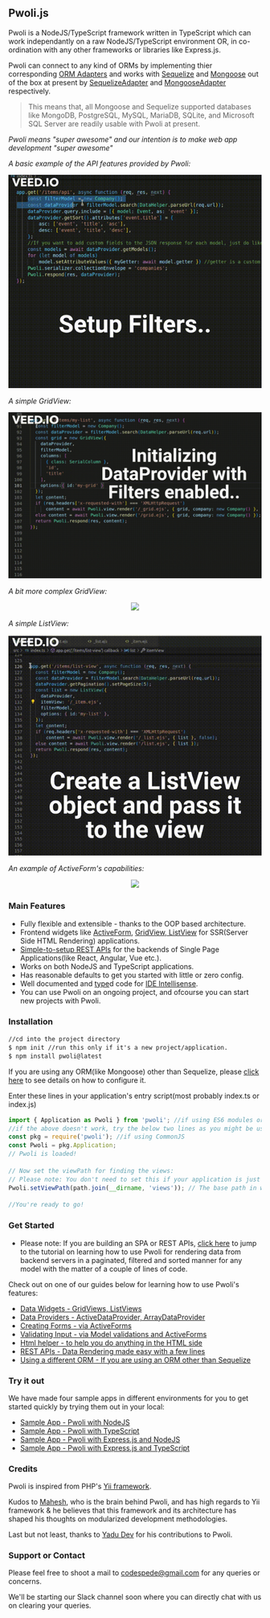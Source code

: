 ## Pwoli.js

Pwoli is a NodeJS/TypeScript framework written in TypeScript which can work independantly on a raw NodeJS/TypeScript environment OR, in co-ordination with any other frameworks or libraries like Express.js.

Pwoli can connect to any kind of ORMs by implementing thier corresponding [ORM Adapters](/pwoli/api-docs/classes/ORMAdapter.html) and works with [Sequelize](https://sequelize.org) and [Mongoose](https://mongoosejs.com) out of the box at present by [SequelizeAdapter](/pwoli/api-docs/classes/SequelizeAdapter.html) and [MongooseAdapter](/pwoli/api-docs/classes/MongooseAdapter.html) respectively.

> This means that, all Mongoose and Sequelize supported databases like MongoDB, PostgreSQL, MySQL, MariaDB, SQLite, and Microsoft SQL Server are readily usable with Pwoli at present.
>

_Pwoli means "super awesome" and our intention is to make web app development "super awesome"_

_A basic example of the API features provided by Pwoli:_

<p align="center"><img src="https://github.com/codespede/pwoli/blob/master/docs/images/API.gif?raw=true"  style="margin-left: auto; margin-right: auto;"/></p>

_A simple GridView:_

<p align="center"><img src="https://github.com/codespede/pwoli/blob/master/docs/images/GridView_big.gif?raw=true"  style="margin-left: auto; margin-right: auto;"/></p>

_A bit more complex GridView:_

<p align="center"><img src="https://github.com/codespede/pwoli/blob/master/docs/images/GridView2.gif?raw=true"  style="margin-left: auto; margin-right: auto;"/></p>

_A simple ListView:_

<p align="center"><img src="https://github.com/codespede/pwoli/blob/master/docs/images/ListView.gif?raw=true"  style="margin-left: auto; margin-right: auto;"/></p>

_An example of ActiveForm's capabilities:_

<p align="center"><img src="https://github.com/codespede/pwoli/blob/master/docs/images/ActiveForm.gif?raw=true"  style="margin-left: auto; margin-right: auto;"/></p>

### Main Features

-   Fully flexible and extensible - thanks to the OOP based architecture.
-   Frontend widgets like [ActiveForm](/pwoli/input-forms), [GridView, ListView](/pwoli/output-data-widgets) for SSR(Server Side HTML Rendering) applications.
-   [Simple-to-setup REST APIs](/pwoli/rest-api) for the backends of Single Page Applications(like React, Angular, Vue etc.).
-   Works on both NodeJS and TypeScript applications.
-   Has reasonable defaults to get you started with little or zero config.
-   Well documented and [type](https://www.typescriptlang.org)d code for [IDE Intellisense](https://en.wikipedia.org/wiki/Intelligent_code_completion).
-   You can use Pwoli on an ongoing project, and ofcourse you can start new projects with Pwoli.

### Installation

```markdown
//cd into the project directory
$ npm init //run this only if it's a new project/application.
$ npm install pwoli@latest
```

If you are using any ORM(like Mongoose) other than Sequelize, please [click here](/pwoli/using-another-orm) to see details on how to configure it.

Enter these lines in your application's entry script(most probably index.ts or index.js)

```js
import { Application as Pwoli } from 'pwoli'; //if using ES6 modules or "type": "module" is set in your package.json
//if the above doesn't work, try the below two lines as you might be using CommonJS:
const pkg = require('pwoli'); //if using CommonJS
const Pwoli = pkg.Application;
// Pwoli is loaded!

// Now set the viewPath for finding the views:
// Please note: You don't need to set this if your application is just a REST API service
Pwoli.setViewPath(path.join(__dirname, 'views')); // The base path in which your view files are stored. Only applicable for SSR apps.

//You're ready to go!
```

### Get Started

-   Please note: If you are building an SPA or REST APIs, [click here](/pwoli/rest-api) to jump to the tutorial on learning how to use Pwoli for rendering data from backend servers in a paginated, filtered and sorted manner for any model with the matter of a couple of lines of code.

Check out on one of our guides below for learning how to use Pwoli's features:

-   [Data Widgets - GridViews, ListViews](/pwoli/output-data-widgets)
-   [Data Providers - ActiveDataProvider, ArrayDataProvider](/pwoli/output-data-providers)
-   [Creating Forms - via ActiveForms](/pwoli/input-forms)
-   [Validating Input - via Model validations and ActiveForms](/pwoli/input-validation)
-   [Html helper - to help you do anything in the HTML side](/pwoli/html-helper)
-   [REST APIs - Data Rendering made easy with a few lines](/pwoli/rest-api)
-   [Using a different ORM - If you are using an ORM other than Sequelize](/pwoli/using-another-orm)

### Try it out <span id="sample-apps"></span>

We have made four sample apps in different environments for you to get started quickly by trying them out in your local:

-   [Sample App - Pwoli with NodeJS](https://github.com/codespede/pwoli-node-sample)
-   [Sample App - Pwoli with TypeScript](https://github.com/codespede/pwoli-nodejs-typescript-sample)
-   [Sample App - Pwoli with Express.js and NodeJS](https://github.com/codespede/pwoli-express-sample)
-   [Sample App - Pwoli with Express.js and TypeScript](https://github.com/codespede/pwoli-express-typescript-sample)

### Credits

Pwoli is inspired from PHP's [Yii framework](https://www.yiiframework.com).

Kudos to [Mahesh](https://github.com/codespede), who is the brain behind Pwoli, and has high regards to Yii framework & he believes that this framework and its architecture has shaped his thoughts on modularized development methodologies.

Last but not least, thanks to [Yadu Dev](https://github.com/yadavgoku) for his contributions to Pwoli.

### Support or Contact

Please feel free to shoot a mail to codespede@gmail.com for any queries or concerns.

We'll be starting our Slack channel soon where you can directly chat with us on clearing your queries.

